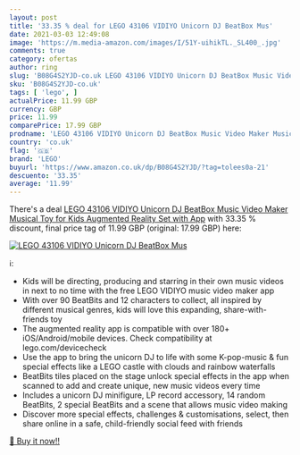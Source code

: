 ```yaml
---
layout: post
title: '33.35 % deal for LEGO 43106 VIDIYO Unicorn DJ BeatBox Mus'
date: 2021-03-03 12:49:08
image: 'https://m.media-amazon.com/images/I/51Y-uihikTL._SL400_.jpg'
comments: true
category: ofertas
author: ring
slug: 'B08G4S2YJD-co.uk LEGO 43106 VIDIYO Unicorn DJ BeatBox Music Video Maker...'
sku: 'B08G4S2YJD-co.uk'
tags: [ 'lego', ]
actualPrice: 11.99 GBP
currency: GBP
price: 11.99
comparePrice: 17.99 GBP
prodname: 'LEGO 43106 VIDIYO Unicorn DJ BeatBox Music Video Maker Musical Toy for Kids  Augmented Reality Set with App'
country: 'co.uk'
flag: '🇬🇧'
brand: 'LEGO'
buyurl: 'https://www.amazon.co.uk/dp/B08G4S2YJD/?tag=tolees0a-21'
descuento: '33.35'
average: '11.99'
---
```


There's a deal [LEGO 43106 VIDIYO Unicorn DJ BeatBox Music Video Maker Musical Toy for Kids  Augmented Reality Set with App](https://www.amazon.co.uk/dp/B08G4S2YJD/?tag=tolees0a-21)  with  33.35 % discount, final price tag of  11.99 GBP (original: 17.99 GBP) here:

[![LEGO 43106 VIDIYO Unicorn DJ BeatBox Mus](https://m.media-amazon.com/images/I/51Y-uihikTL._SL400_.jpg)](https://www.amazon.co.uk/dp/B08G4S2YJD/?tag=tolees0a-21)

ℹ️:

- Kids will be directing, producing and starring in their own music videos in next to no time with the free LEGO VIDIYO music video maker app
- With over 90 BeatBits and 12 characters to collect, all inspired by different musical genres, kids will love this expanding, share-with-friends toy
- The augmented reality app is compatible with over 180+ iOS/Android/mobile devices. Check compatibility at lego.com/devicecheck
- Use the app to bring the unicorn DJ to life with some K-pop-music & fun special effects like a LEGO castle with clouds and rainbow waterfalls
- BeatBits tiles placed on the stage unlock special effects in the app when scanned to add and create unique, new music videos every time
- Includes a unicorn DJ minifigure, LP record accessory, 14 random BeatBits, 2 special BeatBits and a scene that allows music video making
- Discover more special effects, challenges & customisations, select, then share online in a safe, child-friendly social feed with friends

[🛒 Buy it now!!](https://www.amazon.co.uk/dp/B08G4S2YJD/?tag=tolees0a-21)
